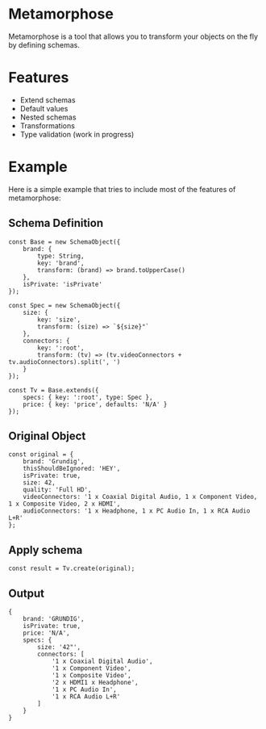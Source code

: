 # Metamorphose

Metamorphose is a tool that allows you to transform your objects on the fly by defining schemas.

# Features
* Extend schemas
* Default values
* Nested schemas
* Transformations
* Type validation (work in progress)

# Example
Here is a simple example that tries to include most of the features of metamorphose:

## Schema Definition
    const Base = new SchemaObject({
        brand: {
            type: String,
            key: 'brand',
            transform: (brand) => brand.toUpperCase()
        },
        isPrivate: 'isPrivate'
    });

    const Spec = new SchemaObject({
        size: {
            key: 'size',
            transform: (size) => `${size}"`
        },
        connectors: {
            key: ':root',
            transform: (tv) => (tv.videoConnectors + tv.audioConnectors).split(', ')
        }
    });

    const Tv = Base.extends({
        specs: { key: ':root', type: Spec },
        price: { key: 'price', defaults: 'N/A' }
    });

## Original Object
    const original = {
        brand: 'Grundig',
        thisShouldBeIgnored: 'HEY',
        isPrivate: true,
        size: 42,
        quality: 'Full HD',
        videoConnectors: '1 x Coaxial Digital Audio, 1 x Component Video, 1 x Composite Video, 2 x HDMI',
        audioConnectors: '1 x Headphone, 1 x PC Audio In, 1 x RCA Audio L+R'
    };

## Apply schema

    const result = Tv.create(original);

## Output

    {
        brand: 'GRUNDIG',
        isPrivate: true,
        price: 'N/A',
        specs: {
            size: '42"',
            connectors: [
                '1 x Coaxial Digital Audio',
                '1 x Component Video',
                '1 x Composite Video',
                '2 x HDMI1 x Headphone',
                '1 x PC Audio In',
                '1 x RCA Audio L+R'
            ]
        }
    }
